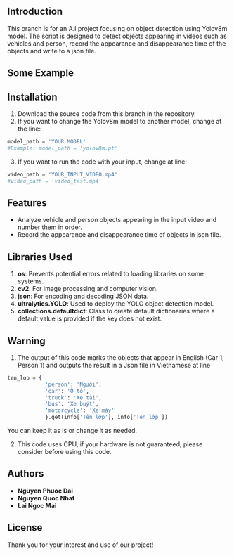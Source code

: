 ## Introduction
This branch is for an A.I project focusing on object detection using Yolov8m model. The script is designed to detect objects appearing in videos such as vehicles and person, record the appearance and disappearance time of the objects and write to a json file.

## Some Example



## Installation
1. Download the source code from this branch in the repository.
2. If you want to change the Yolov8m model to another model, change at the line:

```python
model_path = 'YOUR MODEL'
#Example: model_path = 'yolov8m.pt'    
```
3. If you want to run the code with your input, change at line:

```python
video_path = 'YOUR_INPUT_VIDEO.mp4'
#video_path = 'video_test.mp4'   
```

## Features 
- Analyze vehicle and person objects appearing in the input video and number them in order. 
- Record the appearance and disappearance time of objects in json file.

## Libraries Used
1. **os**: Prevents potential errors related to loading libraries on some systems.
2. **cv2**: For image processing and computer vision.
3. **json**: For encoding and decoding JSON data.
4. **ultralytics.YOLO**: Used to deploy the YOLO object detection model.
5. **collections.defaultdict**: Class to create default dictionaries where a default value is provided if the key does not exist.

## Warning
1. The output of this code marks the objects that appear in English (Car 1, Person 1) and outputs the result in a Json file in Vietnamese at line

```python
ten_lop = {
            'person': 'Người',
            'car': 'Ô tô',
            'truck': 'Xe tải',
            'bus': 'Xe buýt',
            'motorcycle': 'Xe máy'
            }.get(info['Tên lớp'], info['Tên lớp']) 
```

You can keep it as is or change it as needed.

2. This code uses CPU, if your hardware is not guaranteed, please consider before using this code.

## Authors
- **Nguyen Phuoc Dai**
- **Nguyen Quoc Nhat**
- **Lai Ngoc Mai**

## License
Thank you for your interest and use of our project!